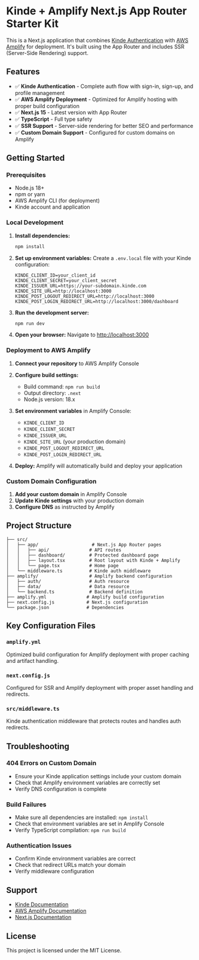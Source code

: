 # Kinde + Amplify Next.js App Router Starter Kit

This is a Next.js application that combines [Kinde Authentication](https://kinde.com/) with [AWS Amplify](https://aws.amazon.com/amplify/) for deployment. It's built using the App Router and includes SSR (Server-Side Rendering) support.

## Features

- ✅ **Kinde Authentication** - Complete auth flow with sign-in, sign-up, and profile management
- ✅ **AWS Amplify Deployment** - Optimized for Amplify hosting with proper build configuration
- ✅ **Next.js 15** - Latest version with App Router
- ✅ **TypeScript** - Full type safety
- ✅ **SSR Support** - Server-side rendering for better SEO and performance
- ✅ **Custom Domain Support** - Configured for custom domains on Amplify

## Getting Started

### Prerequisites

- Node.js 18+ 
- npm or yarn
- AWS Amplify CLI (for deployment)
- Kinde account and application

### Local Development

1. **Install dependencies:**
   ```bash
   npm install
   ```

2. **Set up environment variables:**
   Create a `.env.local` file with your Kinde configuration:
   ```env
   KINDE_CLIENT_ID=your_client_id
   KINDE_CLIENT_SECRET=your_client_secret
   KINDE_ISSUER_URL=https://your-subdomain.kinde.com
   KINDE_SITE_URL=http://localhost:3000
   KINDE_POST_LOGOUT_REDIRECT_URL=http://localhost:3000
   KINDE_POST_LOGIN_REDIRECT_URL=http://localhost:3000/dashboard
   ```

3. **Run the development server:**
   ```bash
   npm run dev
   ```

4. **Open your browser:**
   Navigate to [http://localhost:3000](http://localhost:3000)

### Deployment to AWS Amplify

1. **Connect your repository** to AWS Amplify Console

2. **Configure build settings:**
   - Build command: `npm run build`
   - Output directory: `.next`
   - Node.js version: 18.x

3. **Set environment variables** in Amplify Console:
   - `KINDE_CLIENT_ID`
   - `KINDE_CLIENT_SECRET`
   - `KINDE_ISSUER_URL`
   - `KINDE_SITE_URL` (your production domain)
   - `KINDE_POST_LOGOUT_REDIRECT_URL`
   - `KINDE_POST_LOGIN_REDIRECT_URL`

4. **Deploy:**
   Amplify will automatically build and deploy your application

### Custom Domain Configuration

1. **Add your custom domain** in Amplify Console
2. **Update Kinde settings** with your production domain
3. **Configure DNS** as instructed by Amplify

## Project Structure

```
├── src/
│   ├── app/                    # Next.js App Router pages
│   │   ├── api/               # API routes
│   │   ├── dashboard/         # Protected dashboard page
│   │   ├── layout.tsx         # Root layout with Kinde + Amplify
│   │   └── page.tsx           # Home page
│   └── middleware.ts          # Kinde auth middleware
├── amplify/                   # Amplify backend configuration
│   ├── auth/                  # Auth resource
│   ├── data/                  # Data resource
│   └── backend.ts             # Backend definition
├── amplify.yml               # Amplify build configuration
├── next.config.js            # Next.js configuration
└── package.json              # Dependencies
```

## Key Configuration Files

### `amplify.yml`
Optimized build configuration for Amplify deployment with proper caching and artifact handling.

### `next.config.js`
Configured for SSR and Amplify deployment with proper asset handling and redirects.

### `src/middleware.ts`
Kinde authentication middleware that protects routes and handles auth redirects.

## Troubleshooting

### 404 Errors on Custom Domain
- Ensure your Kinde application settings include your custom domain
- Check that Amplify environment variables are correctly set
- Verify DNS configuration is complete

### Build Failures
- Make sure all dependencies are installed: `npm install`
- Check that environment variables are set in Amplify Console
- Verify TypeScript compilation: `npm run build`

### Authentication Issues
- Confirm Kinde environment variables are correct
- Check that redirect URLs match your domain
- Verify middleware configuration

## Support

- [Kinde Documentation](https://kinde.com/docs)
- [AWS Amplify Documentation](https://docs.aws.amazon.com/amplify/)
- [Next.js Documentation](https://nextjs.org/docs)

## License

This project is licensed under the MIT License.
